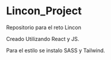 # Lincon_Project
Repositorio para el reto Lincon

Creado Utilizando React y JS.

Para el estilo se instalo SASS y Tailwind.
